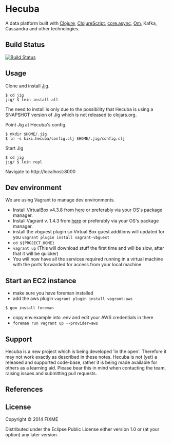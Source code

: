 # Hecuba

A data platform built with [Clojure][CLJ], [ClojureScript][CLJS], [core.async][CORE.ASYNC], [Om][OM], Kafka, Cassandra and other technologies.

## Build Status

[![Build Status](https://travis-ci.org/MastodonC/kixi.hecuba.png?branch=master)](https://travis-ci.org/MastodonC/kixi.hecuba)

## Usage

Clone and install [Jig][JIG].

```
$ cd jig
jig/ $ lein install-all
```

The need to install is only due to the possibility that Hecuba is using a SNAPSHOT version of Jig which is not released to clojars.org.

Point Jig at Hecuba's config.

```
$ mkdir $HOME/.jig
$ ln -s kixi.hecuba/config.clj $HOME/.jig/config.clj
```

Start Jig

```
$ cd jig
jig/ $ lein repl
```

Navigate to http://localhost:8000

## Dev environment

We are using Vagrant to manage dev environments.

+ Install VirtualBox v4.3.8 from [here](https://www.virtualbox.org/wiki/Downloads) or preferably via your OS's package manager.
+ Install Vagrant v. 1.4.3 from [here](http://www.vagrantup.com/) or preferably via your OS's package manager.
+ install the vbguest plugin so Virtual Box guest additions will updated
  for you ``vagrant plugin install vagrant-vbguest``
+ ``cd ${PROJECT_HOME}``
+ ``vagrant up`` (This will download stuff the first time and will be slow, after that it will be quicker)
+ You will now have all the services required running in a virtual machine with the ports forwarded for access from your local machine

## Start an EC2 instance

+ make sure you have foreman installed
+ add the aws plugin ``vagrant plugin install vagrant-aws``

```
$ gem install foreman
```

+ copy env.example into .env and edit your AWS credentials in there
+ ``foreman run vagrant up --provider=aws``


## Support

Hecuba is a new project which is being developed 'in the open'. Therefore it may not work exactly as described in these notes. Hecuba is not (yet) a released and supported code-base, rather it is being made available for others as a learning aid. Please bear this in mind when contacting the team, raising issues and submitting pull requests.

## References

[CLJ]: http://clojure.org "Clojure"
[CLJS]: https://github.com/clojure/clojurescript "ClojureScript"
[OM]: https://github.com/swannodette/om "Om"
[CORE.ASYNC]: https://github.com/clojure/core.async "core.async"
[JIG]: https://github.com/juxt/jig "Jig"
[AMON]: http://amee.github.io/AMON "AMON"
[AMON-API]: http://blog.amee.com/products/ameerealtime/amee-realtime-uploading-data-using-the-api/#h.sxcz95x9lvwy

[AMON-UPLOADING]: https://est.amee.com/pdfs/UploadingDataAPI.pdf

## License

Copyright © 2014 FIXME

Distributed under the Eclipse Public License either version 1.0 or (at
your option) any later version.
